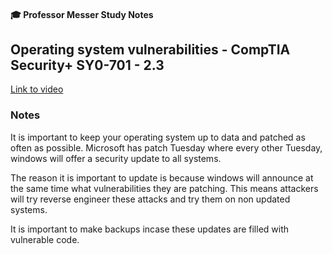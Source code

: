 #### 🎓 Professor Messer Study Notes

## Operating system vulnerabilities - CompTIA Security+ SY0-701 - 2.3

[Link to video](https://youtu.be/narir8qpGq8?si=hf2GxvXHrfSLCfxd)

### Notes

It is important to keep your operating system up to data and patched as often as possible. Microsoft has patch Tuesday where every other Tuesday, windows will offer a security update to all systems.

The reason it is important to update is because windows will announce at the same time what vulnerabilities they are patching. This means attackers will try reverse engineer these attacks and try them on non updated systems.

It is important to make backups incase these updates are filled with vulnerable code.

